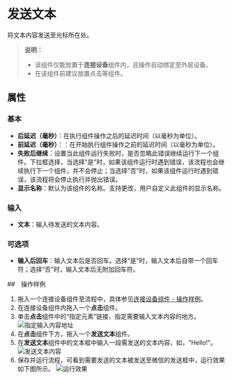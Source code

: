 # 发送文本
将文本内容发送至光标所在处。
>**说明：**
> - 该组件仅能放置于**连接设备**组件内，且操作自动绑定至外层设备。
> - 在该组件前建议放置点击等组件。

## 属性

### 基本
- **后延迟（毫秒）**：在执行组件操作之后的延迟时间（以毫秒为单位）。
- **前延迟（毫秒）**：：在开始执行组件操作之前的延迟时间（以毫秒为单位）。
- **失败后继续**：设置当此组件运行失败时，是否忽略此错误继续运行下一个组件。下拉框选择，当选择"是"时，如果该组件运行时遇到错误，该流程也会继续执行下一个组件，并不会停止；当选择"否"时，如果该组件运行时遇到错误，该流程将会停止执行并抛出错误。
- **显示名称**：默认为该组件的名称。支持更改，用户自定义此组件的显示名称。

### 输入
- **文本**：输入待发送的文本内容。

### 可选项
- **输入后回车**：输入文本后是否回车。选择“是”时，输入文本后自带一个回车符；选择“否”时，输入文本后无附加回车符。

##　操作样例
1. 拖入一个连接设备组件至流程中，具体参见[连接设备组件 - 操作样例](/articles-v2020.4/Activities/PhoneAutomation/MobileConnect.md)。
2. 在连接设备组件内拖入一个**点击**组件。
3. 单击**点击**组件中的“指定元素”链接，指定需要输入文本内容的地方。
   ![指定输入内容地址](https://docimages.blob.core.chinacloudapi.cn/images/Activities/settingsendtext20201223.png)
4. 在**点击**组件下方，拖入一个**发送文本**组件。
5. 在**发送文本**组件中的文本框中输入一段需发送的文本内容，如，"Hello!"。   
   ![发送文本内容](https://docimages.blob.core.chinacloudapi.cn/images/Activities/sendtextflow20201223.png)
6. 保存并运行流程，可看到需要发送的文本被发送至微信的发送框中，运行效果如下图所示。
![运行效果](https://docimages.blob.core.chinacloudapi.cn/images/Activities/showsendtext20201223.png)